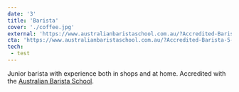 ```yaml
---
date: '3'
title: 'Barista'
cover: './coffee.jpg'
external: 'https://www.australianbaristaschool.com.au/?Accredited-Barista-5-Hours-Training---Brisbane;Info;1653'
cta: 'https://www.australianbaristaschool.com.au/?Accredited-Barista-5-Hours-Training---Brisbane;Info;1653'
tech:
 - test
---
```


Junior barista with experience both in shops and at home. Accredited with the [Australian Barista School](https://www.australianbaristaschool.com.au/?Accredited-Barista-5-Hours-Training---Brisbane;Info;1653).